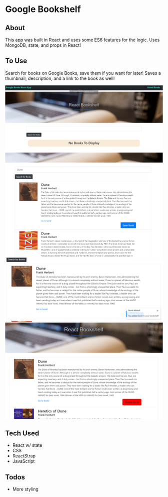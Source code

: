 # Google Bookshelf

## About
This app was built in React and uses some ES6 features for the logic. Uses MongoDB, state, and props in React!


## To Use
Search for books on Google Books, save them if you want for later! Saves a thumbnail, description, and a link to the book as well!

![](screenshots/book-capture1.PNG)
![](screenshots/book-capture2.PNG)
![](screenshots/book-capture3.PNG)
![](screenshots/book-capture4.PNG)

## Tech Used
* React w/ state
* CSS
* ReactStrap
* JavaScript

## Todos
- More styling